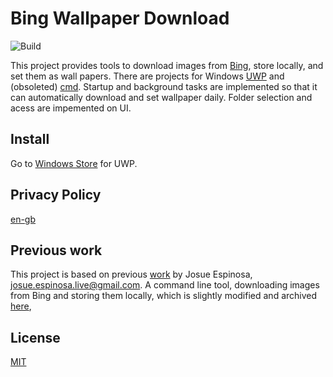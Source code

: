 # Bing Wallpaper Download

![Build](https://github.com/BillShiyaoZhang/BingWallpaperDownload/actions?query=workflow%3ABuild)

This project provides tools to download images from [Bing](https://www.bing.com), store locally, and set them as wall papers. There are projects for Windows [UWP](./BingBackground/BBUWP/) and (obsoleted) [cmd](./BingBackground/BingBackground/). Startup and background tasks are implemented so that it can automatically download and set wallpaper daily. Folder selection and acess are impemented on UI.

## Install

Go to [Windows Store](https://www.microsoft.com/store/apps/9N8413Z3MTSN) for UWP.

## Privacy Policy
[en-gb](BingBackground/privacy-policy/en-gb.md)

## Previous work

This project is based on previous [work](https://github.com/josueespinosa/BingBackground) by Josue Espinosa, josue.espinosa.live@gmail.com. A command line tool, downloading images from Bing and storing them locally, which is slightly modified and archived [here](./BingBackground/BingBackground/),

## License
[MIT](https://github.com/BillShiyaoZhang/BingWallpaperDownload/blob/master/LICENSE)
